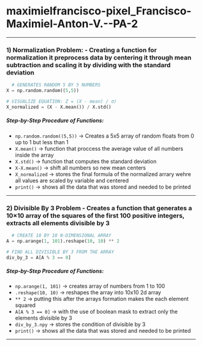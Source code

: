 # maximielfrancisco-pixel_Francisco-Maximiel-Anton-V.--PA-2
------
### 1) Normalization Problem:  - Creating a function for normalization it preprocess data by centering it through mean subtraction and scaling it by dividing with the standard deviation
```python
  # GENERATES RANDOM 5 BY 5 NUMBERS
X = np.random.random((5,5))

# VISUALIZE EQUATION: Z = (X - mean) / σ)
X_normalized = (X - X.mean()) / X.std()
```
##### Step-by-Step Procedure of Functions:
- `np.random.random((5,5))` → Creates a 5x5 array of random floats from 0 up to 1 but less than 1
- `X.mean()` → function that proccess the average value of all numbers inside the array
- `X.std()` → function that computes the standard deviation
- `X-X.mean()` →  shift all numbers so new mean centers 
- `X_normalized` → stores the final formula of the normalized arrary wehre all values are scaled by variable and centered
- `print()` → shows all the data that was stored and needed to be printed
------
### 2) Divisible By 3 Problem - Creates a function that generates a 10×10 array of the squares of the first 100 positive integers, extracts all elements divisible by 3

```python
  # CREATE 10 BY 10 N-DIMENSIONAL ARRAY 
A = np.arange(1, 101).reshape(10, 10) ** 2

# FIND ALL DIVISIBLE BY 3 FROM THE ARRAY
div_by_3 = A[A % 3 == 0]
```
##### Step-by-Step Procedure of Functions:
- `np.arange(1, 101)` → creates array of numbers from 1 to 100 
- `.reshape(10, 10)` → reshapes the array into 10x10 2d array 
- `** 2` → putting this after the arrays formation makes the each element squared
- `A[A % 3 == 0]` → with the use of boolean mask to extract only the elements divisible by 3
- `div_by_3.npy` → stores the condition of divisible by 3
- `print()` → shows all the data that was stored and needed to be printed
------
